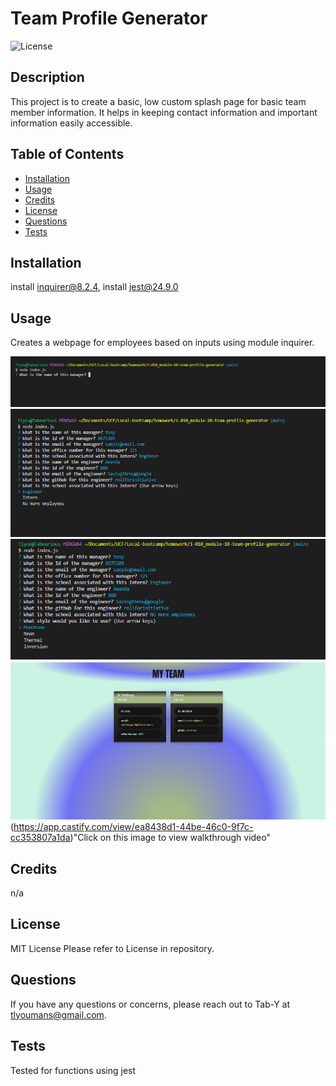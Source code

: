 # Team Profile Generator 
![License](https://img.shields.io/badge/License-mit-blue)

## Description 

This project is to create a basic, low custom splash page for basic team member information.
It helps in keeping contact information and important information easily accessible.
 
## Table of Contents
 
- [Installation](#installation)
- [Usage](#usage)
- [Credits](#credits)
- [License](#license)
- [Questions](#questions)
- [Tests](#tests) 

##  Installation 

install inquirer@8.2.4, install jest@24.9.0 

## Usage 

Creates a webpage for employees based on inputs using module inquirer.

![start screenshot](./assets/img/Screenshot-1.png)
![questions screenshot](./assets/img/Screenshot-2.png)
![CSS screenshot](./assets/img/Screenshot-3.png) 
![site screenshot](./assets/img/Screenshot-site.png)(https://app.castify.com/view/ea8438d1-44be-46c0-9f7c-cc353807a1da)"Click on this image to view walkthrough video"

## Credits 

n/a

## License 

MIT License 
Please refer to License in repository.  
 
## Questions 

If you have any questions or concerns, please reach out to Tab-Y at tlyoumans@gmail.com. 

## Tests 

Tested for functions using jest